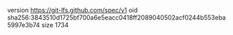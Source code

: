 version https://git-lfs.github.com/spec/v1
oid sha256:3843510d1725bf700a6e5eacc0418ff2089040502acf0244b553eba5997e3b74
size 1734
